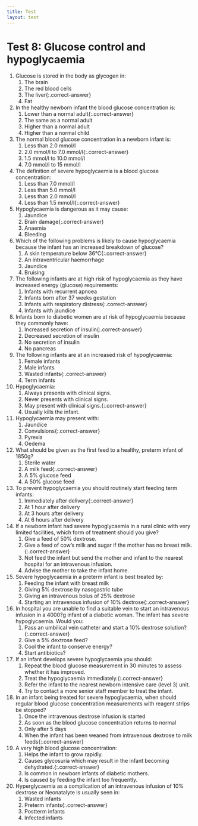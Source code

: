 ```yaml
---
title: Test
layout: test
---
```


# Test 8: Glucose control and hypoglycaemia

1.	Glucose is stored in the body as glycogen in:
	1.	The brain
	1.	The red blood cells
	1.	The liver{:.correct-answer}
	1.	Fat
2.	In the healthy newborn infant the blood glucose concentration is:
	1.	Lower than a normal adult{:.correct-answer}
	1.	The same as a normal adult
	1.	Higher than a normal adult
	1.	Higher than a normal child
3.	The normal blood glucose concentration in a newborn infant is:
	1.	Less than 2.0 mmol/l
	1.	2.0 mmol/l to 7.0 mmol/l{:.correct-answer}
	1.	1.5 mmol/l to 10.0 mmol/l
	1.	7.0 mmol/l to 15 mmol/l
4.	The definition of severe hypoglycaemia is a blood glucose concentration:
	1.	Less than 7.0 mmol/l
	1.	Less than 5.0 mmol/l
	1.	Less than 2.0 mmol/l
	1.	Less than 1.5 mmol/l{:.correct-answer}
5.	Hypoglycaemia is dangerous as it may cause:
	1.	Jaundice
	1.	Brain damage{:.correct-answer}
	1.	Anaemia
	1.	Bleeding
6.	Which of the following problems is likely to cause hypoglycaemia because the infant has an increased breakdown of glucose?
	1.	A skin temperature below 36°C{:.correct-answer}
	1.	An intraventricular haemorrhage
	1.	Jaundice
	1.	Bruising
7.	The following infants are at high risk of hypoglycaemia as they have increased energy (glucose) requirements:
	1.	Infants with recurrent apnoea
	1.	Infants born after 37 weeks gestation
	1.	Infants with respiratory distress{:.correct-answer}
	1.	Infants with jaundice
8.	Infants born to diabetic women are at risk of hypoglycaemia because they commonly have:
	1.	Increased secretion of insulin{:.correct-answer}
	1.	Decreased secretion of insulin
	1.	No secretion of insulin
	1.	No pancreas
9.	The following infants are at an increased risk of hypoglycaemia:
	1.	Female infants
	1.	Male infants
	1.	Wasted infants{:.correct-answer}
	1.	Term infants
10.	Hypoglycaemia:
	1.	Always presents with clinical signs.
	1.	Never presents with clinical signs.
	1.	May present with clinical signs.{:.correct-answer}
	1.	Usually kills the infant.
11.	Hypoglycaemia may present with:
	1.	Jaundice
	1.	Convulsions{:.correct-answer}
	1.	Pyrexia
	1.	Oedema
12.	What should be given as the first feed to a healthy, preterm infant of 1850g?
	1.	Sterile water
	1.	A milk feed{:.correct-answer}
	1.	A 5% glucose feed
	1.	A 50% glucose feed
13.	To prevent hypoglycaemia you should routinely start feeding term infants:
	1.	Immediately after delivery{:.correct-answer}
	1.	At 1 hour after delivery
	1.	At 3 hours after delivery
	1.	At 6 hours after delivery
14.	If a newborn infant had severe hypoglycaemia in a rural clinic with very limited facilities, which form of treatment should you give?
	1.	Give a feed of 50% dextrose.
	1.	Give a feed of cow’s milk and sugar if the mother has no breast milk.{:.correct-answer}
	1.	Not feed the infant but send the mother and infant to the nearest hospital for an intravenous infusion.
	1.	Advise the mother to take the infant home.
15.	Severe hypoglycaemia in a preterm infant is best treated by:
	1.	Feeding the infant with breast milk
	1.	Giving 5% dextrose by nasogastric tube
	1.	Giving an intravenous bolus of 25% dextrose
	1.	Starting an intravenous infusion of 10% dextrose{:.correct-answer}
16.	In hospital you are unable to find a suitable vein to start an intravenous infusion in a 4000?g infant of a diabetic woman. The infant has severe hypoglycaemia. Would you:
	1.	Pass an umbilical vein catheter and start a 10% dextrose solution?{:.correct-answer}
	1.	Give a 5% dextrose feed?
	1.	Cool the infant to conserve energy?
	1.	Start antibiotics?
17.	If an infant develops severe hypoglycaemia you should:
	1.	Repeat the blood glucose measurement in 30 minutes to assess whether it has improved.
	1.	Treat the hypoglycaemia immediately.{:.correct-answer}
	1.	Refer the infant to the nearest newborn intensive care (level 3) unit.
	1.	Try to contact a more senior staff member to treat the infant.
18.	In an infant being treated for severe hypoglycaemia, when should regular blood glucose concentration measurements with reagent strips be stopped?
	1.	Once the intravenous dextrose infusion is started
	1.	As soon as the blood glucose concentration returns to normal
	1.	Only after 5 days
	1.	When the infant has been weaned from intravenous dextrose to milk feeds{:.correct-answer}
19.	A very high blood glucose concentration:
	1.	Helps the infant to grow rapidly.
	1.	Causes glycosuria which may result in the infant becoming dehydrated.{:.correct-answer}
	1.	Is common in newborn infants of diabetic mothers.
	1.	Is caused by feeding the infant too frequently.
20.	Hyperglycaemia as a complication of an intravenous infusion of 10% dextrose or Neonatalyte is usually seen in:
	1.	Wasted infants
	1.	Preterm infants{:.correct-answer}
	1.	Postterm infants
	1.	Infected infants
